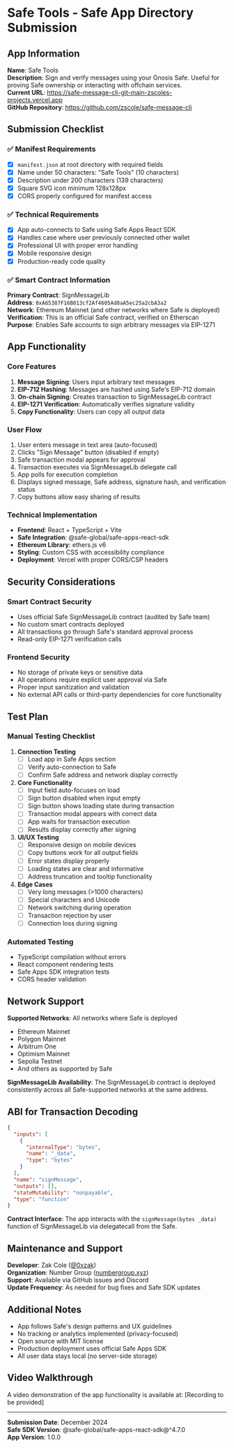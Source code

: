 # Safe Tools - Safe App Directory Submission

## App Information

**Name**: Safe Tools  
**Description**: Sign and verify messages using your Gnosis Safe. Useful for proving Safe ownership or interacting with offchain services.  
**Current URL**: https://safe-message-cli-git-main-zscoles-projects.vercel.app  
**GitHub Repository**: https://github.com/zscole/safe-message-cli  

## Submission Checklist

### ✅ Manifest Requirements
- [x] `manifest.json` at root directory with required fields
- [x] Name under 50 characters: "Safe Tools" (10 characters)
- [x] Description under 200 characters (139 characters)
- [x] Square SVG icon minimum 128x128px
- [x] CORS properly configured for manifest access

### ✅ Technical Requirements
- [x] App auto-connects to Safe using Safe Apps React SDK
- [x] Handles case where user previously connected other wallet
- [x] Professional UI with proper error handling
- [x] Mobile responsive design
- [x] Production-ready code quality

### ✅ Smart Contract Information
**Primary Contract**: SignMessageLib  
**Address**: `0xA65387F16B013cf2Af4605Ad8aA5ec25a2cbA3a2`  
**Network**: Ethereum Mainnet (and other networks where Safe is deployed)  
**Verification**: This is an official Safe contract, verified on Etherscan  
**Purpose**: Enables Safe accounts to sign arbitrary messages via EIP-1271

## App Functionality

### Core Features
1. **Message Signing**: Users input arbitrary text messages
2. **EIP-712 Hashing**: Messages are hashed using Safe's EIP-712 domain
3. **On-chain Signing**: Creates transaction to SignMessageLib contract
4. **EIP-1271 Verification**: Automatically verifies signature validity
5. **Copy Functionality**: Users can copy all output data

### User Flow
1. User enters message in text area (auto-focused)
2. Clicks "Sign Message" button (disabled if empty)
3. Safe transaction modal appears for approval
4. Transaction executes via SignMessageLib delegate call
5. App polls for execution completion
6. Displays signed message, Safe address, signature hash, and verification status
7. Copy buttons allow easy sharing of results

### Technical Implementation
- **Frontend**: React + TypeScript + Vite
- **Safe Integration**: @safe-global/safe-apps-react-sdk
- **Ethereum Library**: ethers.js v6
- **Styling**: Custom CSS with accessibility compliance
- **Deployment**: Vercel with proper CORS/CSP headers

## Security Considerations

### Smart Contract Security
- Uses official Safe SignMessageLib contract (audited by Safe team)
- No custom smart contracts deployed
- All transactions go through Safe's standard approval process
- Read-only EIP-1271 verification calls

### Frontend Security
- No storage of private keys or sensitive data
- All operations require explicit user approval via Safe
- Proper input sanitization and validation
- No external API calls or third-party dependencies for core functionality

## Test Plan

### Manual Testing Checklist
1. **Connection Testing**
   - [ ] Load app in Safe Apps section
   - [ ] Verify auto-connection to Safe
   - [ ] Confirm Safe address and network display correctly

2. **Core Functionality**
   - [ ] Input field auto-focuses on load
   - [ ] Sign button disabled when input empty
   - [ ] Sign button shows loading state during transaction
   - [ ] Transaction modal appears with correct data
   - [ ] App waits for transaction execution
   - [ ] Results display correctly after signing

3. **UI/UX Testing**
   - [ ] Responsive design on mobile devices
   - [ ] Copy buttons work for all output fields
   - [ ] Error states display properly
   - [ ] Loading states are clear and informative
   - [ ] Address truncation and tooltip functionality

4. **Edge Cases**
   - [ ] Very long messages (>1000 characters)
   - [ ] Special characters and Unicode
   - [ ] Network switching during operation
   - [ ] Transaction rejection by user
   - [ ] Connection loss during signing

### Automated Testing
- TypeScript compilation without errors
- React component rendering tests
- Safe Apps SDK integration tests
- CORS header validation

## Network Support

**Supported Networks**: All networks where Safe is deployed
- Ethereum Mainnet
- Polygon Mainnet  
- Arbitrum One
- Optimism Mainnet
- Sepolia Testnet
- And others as supported by Safe

**SignMessageLib Availability**: The SignMessageLib contract is deployed consistently across all Safe-supported networks at the same address.

## ABI for Transaction Decoding

```json
{
  "inputs": [
    {
      "internalType": "bytes",
      "name": "_data",
      "type": "bytes"
    }
  ],
  "name": "signMessage",
  "outputs": [],
  "stateMutability": "nonpayable",
  "type": "function"
}
```

**Contract Interface**: The app interacts with the `signMessage(bytes _data)` function of SignMessageLib via delegatecall from the Safe.

## Maintenance and Support

**Developer**: Zak Cole ([@0xzak](https://x.com/0xzak))  
**Organization**: Number Group ([numbergroup.xyz](https://numbergroup.xyz))  
**Support**: Available via GitHub issues and Discord  
**Update Frequency**: As needed for bug fixes and Safe SDK updates  

## Additional Notes

- App follows Safe's design patterns and UX guidelines
- No tracking or analytics implemented (privacy-focused)
- Open source with MIT license
- Production deployment uses official Safe Apps SDK
- All user data stays local (no server-side storage)

## Video Walkthrough

A video demonstration of the app functionality is available at: [Recording to be provided]

---

**Submission Date**: December 2024  
**Safe SDK Version**: @safe-global/safe-apps-react-sdk@^4.7.0  
**App Version**: 1.0.0 